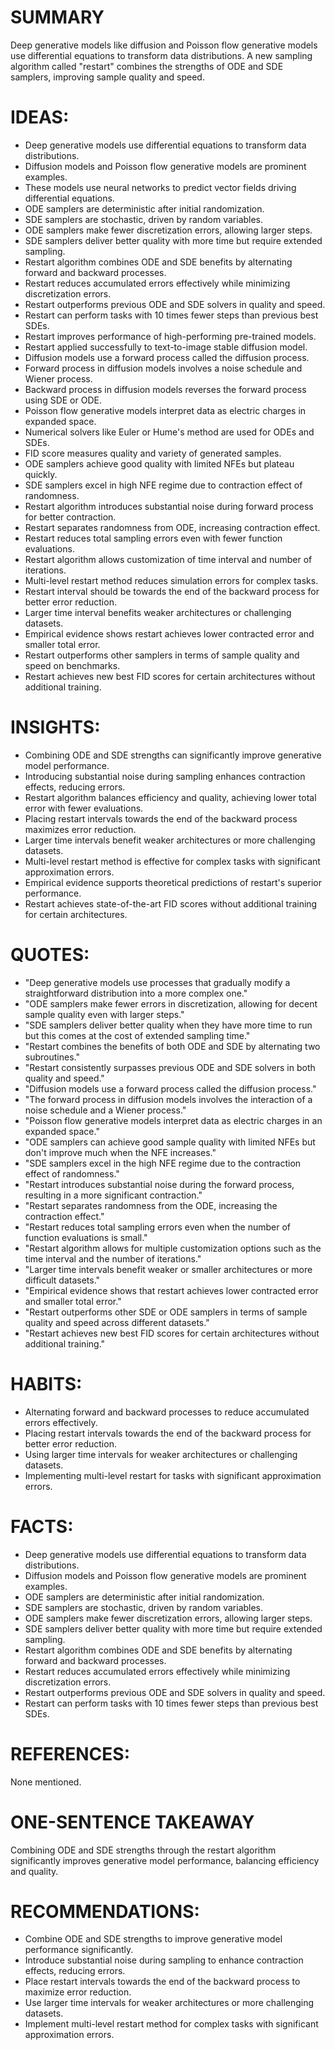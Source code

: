 # SUMMARY
Deep generative models like diffusion and Poisson flow generative models use differential equations to transform data distributions. A new sampling algorithm called "restart" combines the strengths of ODE and SDE samplers, improving sample quality and speed.

# IDEAS:
- Deep generative models use differential equations to transform data distributions.
- Diffusion models and Poisson flow generative models are prominent examples.
- These models use neural networks to predict vector fields driving differential equations.
- ODE samplers are deterministic after initial randomization.
- SDE samplers are stochastic, driven by random variables.
- ODE samplers make fewer discretization errors, allowing larger steps.
- SDE samplers deliver better quality with more time but require extended sampling.
- Restart algorithm combines ODE and SDE benefits by alternating forward and backward processes.
- Restart reduces accumulated errors effectively while minimizing discretization errors.
- Restart outperforms previous ODE and SDE solvers in quality and speed.
- Restart can perform tasks with 10 times fewer steps than previous best SDEs.
- Restart improves performance of high-performing pre-trained models.
- Restart applied successfully to text-to-image stable diffusion model.
- Diffusion models use a forward process called the diffusion process.
- Forward process in diffusion models involves a noise schedule and Wiener process.
- Backward process in diffusion models reverses the forward process using SDE or ODE.
- Poisson flow generative models interpret data as electric charges in expanded space.
- Numerical solvers like Euler or Hume's method are used for ODEs and SDEs.
- FID score measures quality and variety of generated samples.
- ODE samplers achieve good quality with limited NFEs but plateau quickly.
- SDE samplers excel in high NFE regime due to contraction effect of randomness.
- Restart algorithm introduces substantial noise during forward process for better contraction.
- Restart separates randomness from ODE, increasing contraction effect.
- Restart reduces total sampling errors even with fewer function evaluations.
- Restart algorithm allows customization of time interval and number of iterations.
- Multi-level restart method reduces simulation errors for complex tasks.
- Restart interval should be towards the end of the backward process for better error reduction.
- Larger time interval benefits weaker architectures or challenging datasets.
- Empirical evidence shows restart achieves lower contracted error and smaller total error.
- Restart outperforms other samplers in terms of sample quality and speed on benchmarks.
- Restart achieves new best FID scores for certain architectures without additional training.

# INSIGHTS:
- Combining ODE and SDE strengths can significantly improve generative model performance.
- Introducing substantial noise during sampling enhances contraction effects, reducing errors.
- Restart algorithm balances efficiency and quality, achieving lower total error with fewer evaluations.
- Placing restart intervals towards the end of the backward process maximizes error reduction.
- Larger time intervals benefit weaker architectures or more challenging datasets.
- Multi-level restart method is effective for complex tasks with significant approximation errors.
- Empirical evidence supports theoretical predictions of restart's superior performance.
- Restart achieves state-of-the-art FID scores without additional training for certain architectures.

# QUOTES:
- "Deep generative models use processes that gradually modify a straightforward distribution into a more complex one."
- "ODE samplers make fewer errors in discretization, allowing for decent sample quality even with larger steps."
- "SDE samplers deliver better quality when they have more time to run but this comes at the cost of extended sampling time."
- "Restart combines the benefits of both ODE and SDE by alternating two subroutines."
- "Restart consistently surpasses previous ODE and SDE solvers in both quality and speed."
- "Diffusion models use a forward process called the diffusion process."
- "The forward process in diffusion models involves the interaction of a noise schedule and a Wiener process."
- "Poisson flow generative models interpret data as electric charges in an expanded space."
- "ODE samplers can achieve good sample quality with limited NFEs but don't improve much when the NFE increases."
- "SDE samplers excel in the high NFE regime due to the contraction effect of randomness."
- "Restart introduces substantial noise during the forward process, resulting in a more significant contraction."
- "Restart separates randomness from the ODE, increasing the contraction effect."
- "Restart reduces total sampling errors even when the number of function evaluations is small."
- "Restart algorithm allows for multiple customization options such as the time interval and the number of iterations."
- "Larger time intervals benefit weaker or smaller architectures or more difficult datasets."
- "Empirical evidence shows that restart achieves lower contracted error and smaller total error."
- "Restart outperforms other SDE or ODE samplers in terms of sample quality and speed across different datasets."
- "Restart achieves new best FID scores for certain architectures without additional training."

# HABITS:
- Alternating forward and backward processes to reduce accumulated errors effectively.
- Placing restart intervals towards the end of the backward process for better error reduction.
- Using larger time intervals for weaker architectures or challenging datasets.
- Implementing multi-level restart for tasks with significant approximation errors.

# FACTS:
- Deep generative models use differential equations to transform data distributions.
- Diffusion models and Poisson flow generative models are prominent examples.
- ODE samplers are deterministic after initial randomization.
- SDE samplers are stochastic, driven by random variables.
- ODE samplers make fewer discretization errors, allowing larger steps.
- SDE samplers deliver better quality with more time but require extended sampling.
- Restart algorithm combines ODE and SDE benefits by alternating forward and backward processes.
- Restart reduces accumulated errors effectively while minimizing discretization errors.
- Restart outperforms previous ODE and SDE solvers in quality and speed.
- Restart can perform tasks with 10 times fewer steps than previous best SDEs.

# REFERENCES:
None mentioned.

# ONE-SENTENCE TAKEAWAY
Combining ODE and SDE strengths through the restart algorithm significantly improves generative model performance, balancing efficiency and quality.

# RECOMMENDATIONS:
- Combine ODE and SDE strengths to improve generative model performance significantly.
- Introduce substantial noise during sampling to enhance contraction effects, reducing errors.
- Place restart intervals towards the end of the backward process to maximize error reduction.
- Use larger time intervals for weaker architectures or more challenging datasets.
- Implement multi-level restart method for complex tasks with significant approximation errors.